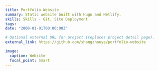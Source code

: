 ```yaml
---
title: Portfolio Website
summary: Static website built with Hugo and Netlify.
skills: Skills - Git, Site Deployment
tags:
date: "2000-01-01T00:00:00Z"

# Optional external URL for project (replaces project detail page).
external_link: https://github.com/shangzhouye/portfolio-website

image:
  caption: Website
  focal_point: Smart
---
```

